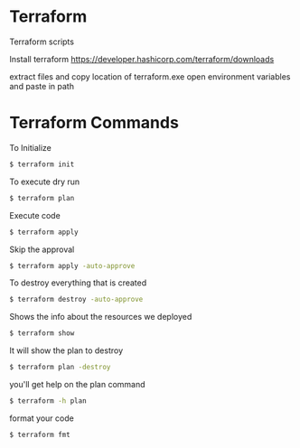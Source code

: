 # Terraform
Terraform scripts

Install terraform
https://developer.hashicorp.com/terraform/downloads

extract files and copy location of terraform.exe
open environment variables and paste in path

# Terraform Commands
To Initialize
```bash
$ terraform init
```


To execute dry run
```bash
$ terraform plan
```


Execute code
```bash
$ terraform apply
```


Skip the approval
```bash
$ terraform apply -auto-approve
```


To destroy everything that is created
```bash
$ terraform destroy -auto-approve
```


Shows the info about the resources we deployed
```bash
$ terraform show
```


It will show the plan to destroy
```bash
$ terraform plan -destroy
```

you'll get help on the plan command
```bash
$ terraform -h plan
```

format your code
```bash
$ terraform fmt
```